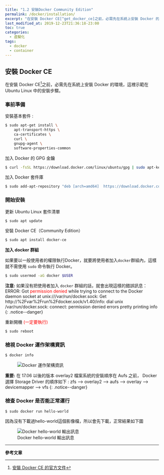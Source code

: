 ```yaml
---
title: "1.2 安裝Docker Community Edition"
permalink: /docker/installation/
excerpt: "在安裝 Docker CE[^get_docker_ce]之前，必需先在系統上安裝 Docker 的環境，這裡示範在 Ubuntu Linux 中的安裝步驟。"
last_modified_at: 2019-12-23T21:36:18-23:00
toc: true
categories:
  - 虛擬化
tags:
  - docker
  - container
---
```

## 安裝 Docker CE
在安裝 Docker CE[^get_docker_ce]之前，必需先在系統上安裝 Docker 的環境，這裡示範在 Ubuntu Linux 中的安裝步驟。

[^get_docker_ce]: [安裝 Docker CE 的官方文件](https://docs.docker.com/engine/installation/linux/docker-ce/ubuntu/#install-using-the-repository)

### 事前準備

安裝基本套件 :
```bash
$ sudo apt-get install \
    apt-transport-https \
    ca-certificates \
    curl \
    gnupg-agent \
    software-properties-common
```

加入 Docker 的 GPG 金鑰
```bash
$ curl -fsSL https://download.docker.com/linux/ubuntu/gpg | sudo apt-key add -
```

加入 Docker 套件庫
```bash
$ sudo add-apt-repository "deb [arch=amd64]  https://download.docker.com/linux/ubuntu  $(lsb_release -cs) stable"
```

### 開始安裝

更新 Ubuntu Linux 套件清單
```bash
$ sudo apt update
```

安裝 Docker CE（Community Edition）
```bash
$ sudo apt install docker-ce
```

**加入 docker 群組**

如果要以一般使用者的權限執行Docker，就要將使用者加入`docker`群組內，這樣就不需使用 `sudo` 命令執行 Docker。
```bash
$ sudo usermod -aG docker $USER
```

**注意:** 如果沒有把使用者加入 `docker` 群組的話，就會出現這樣的錯誤訊息：
ERROR: Got <font color="red">permission denied</font> while trying to connect to the Docker daemon socket at unix:///var/run/docker.sock: Get http://%2Fvar%2Frun%2Fdocker.sock/v1.40/info: dial unix /var/run/docker.sock: connect: permission denied
errors pretty printing info
{: .notice--danger}

重新開機 <font color="red">(一定要執行)</font>
```bash
$ sudo reboot
```

### 檢視 Docker 運作架構資訊
```bash
$ docker info
```

<figure>
  <img src="{{ '/assets/images/02-9-docker-info.png' | relative_url }}" alt="Docker 運作架構資訊">
</figure>

**重要:** 在 17.06 以後的版本 overlay2 檔案系統的安裝順序在 Aufs 之前，
Docker 選擇 Storage Driver 的順序如下 : zfs --> overlay2 --> aufs --> overlay --> devicemapper --> vfs
{: .notice--danger}

### 檢查 Docker 是否能正常運行
```bash
$ sudo docker run hello-world
```
因為沒有下載過hello-world這個影像檔，所以會先下載，正常結果如下圖
<figure>
  <img src="{{ '/assets/images/02-10-docker-hello-world.png' | relative_url }}" alt="Docker hello-world 輸出訊息">
  <figcaption>Docker hello-world 輸出訊息</figcaption>
</figure>

---
**參考文章**